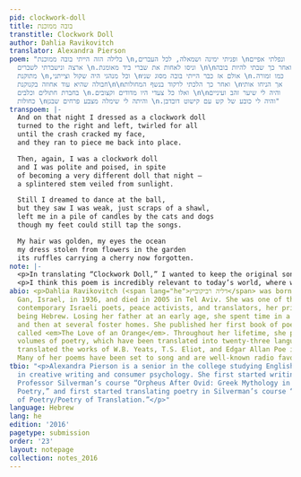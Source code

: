 ```yaml
---
pid: clockwork-doll
title: בובה ממוכנת
transtitle: Clockwork Doll
author: Dahlia Ravikovitch
translator: Alexandra Pierson
poem: "בלילה הזה הייתי בובה ממוכנת \n,ופניתי ימינה ושמאלה, לכל העברים \nונפלתי אפיים
  ארצה ונישברתי לשברים \n.וניסו לאחות את שברי ביד מאומנת \n\nואחר כך שבתי להיות בובה
  מתוקנת \n,וכל מנהגי היה שקול וצייתני \nאולם אז כבר הייתי בובה מסוג שני \n.כמו זמורה
  חבולה שהיא עוד אחוזה בקנוקנת\n\nואחר כך הלכתי לרקוד בנשף המחולות \nאך הניחו אותי
  בחברת חתולים וכלבים \n.ואלו כל צעדי היו מדודים וקצובים \n\nוהיה לי שיער זהב ועיניים
  כחולות \nוהיתה לי שימלה מצבע פרחים שבגן \n.והיה לי כובע של קש עם קישוט דובדבן"
transpoem: |-
  And on that night I dressed as a clockwork doll
  turned to the right and left, twirled for all
  until the crash cracked my face,
  and they ran to piece me back into place.

  Then, again, I was a clockwork doll
  and I was polite and poised, in spite
  of becoming a very different doll that night —
  a splintered stem veiled from sunlight.

  Still I dreamed to dance at the ball,
  but they saw I was weak, just scraps of a shawl,
  left me in a pile of candles by the cats and dogs
  though my feet could still tap the songs.

  My hair was golden, my eyes the ocean
  my dress stolen from flowers in the garden
  its ruffles carrying a cherry now forgotten.
note: |-
  <p>In translating “Clockwork Doll,” I wanted to keep the original sonnet’s essential theme of losing oneself, along with its beautiful imagery. In order to heighten the mythical and fantastical elements of the poem, I chose to add some internal rhyme in place of the original’s end rhymes, especially in the last stanza of the work. I also wished to make a few of the images new. Instead of literally translating that the doll’s hat is decorated with a cherry, I chose to say that the doll has a cherry in its dress. To me, a dress carrying “a cherry” in “its ruffles” expresses a piece of humanity the doll still has tucked away somewhere.</p>
  <p>I think this poem is incredibly relevant to today’s world, where we can all at times feel like clockwork dolls, moving through the motions and sometimes falling on our faces.</p>
abio: <p>Dahlia Ravikovitch (<span lang="he">דליה רביקוביץ</span> was born in Ramat
  Gan, Israel, in 1936, and died in 2005 in Tel Aviv. She was one of the most well-known
  contemporary Israeli poets, peace activists, and translators, her primary language
  being Hebrew. Losing her father at an early age, she spent time in a <em>kibbutz</em>
  and then at several foster homes. She published her first book of poetry in 1959,
  called <em>The Love of an Orange</em>. Throughout her lifetime, she published ten
  volumes of poetry, which have been translated into twenty-three languages. She also
  translated the works of W.B. Yeats, T.S. Eliot, and Edgar Allan Poe into Hebrew.
  Many of her poems have been set to song and are well-known radio favorites in Israel.</p>
tbio: "<p>Alexandra Pierson is a senior in the college studying English with concentrations
  in creative writing and consumer psychology. She first started writing poetry in
  Professor Silverman’s course “Orpheus After Ovid: Greek Mythology in Contemporary
  Poetry,” and first started translating poetry in Silverman’s course “Translation
  of Poetry/Poetry of Translation.”</p>"
language: Hebrew
lang: he
edition: '2016'
pagetype: submission
order: '23'
layout: notepage
collection: notes_2016
---
```

